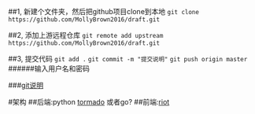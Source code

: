 
##1, 新建个文件夹，然后把github项目clone到本地
`git clone https://github.com/MollyBrown2016/draft.git`

##2, 添加上游远程仓库
`git remote add upstream https://github.com/MollyBrown2016/draft.git`

##3, 提交代码
`git add .`
`git commit -m "提交说明"`
`git push origin master`
######输入用户名和密码

###[git说明](https://git-scm.com/book/zh/v2)


#架构
##后端:python [tormado](http://www.tornadoweb.cn/) 或者go?
##前端:[riot](http://riotjs.com/zh/)



